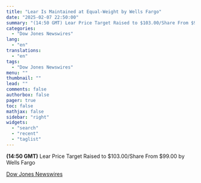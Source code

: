 ```yaml
---
title: "Lear Is Maintained at Equal-Weight by Wells Fargo"
date: "2025-02-07 22:50:00"
summary: "(14:50 GMT) Lear Price Target Raised to $103.00/Share From $99.00 by Wells Fargo"
categories:
  - "Dow Jones Newswires"
lang:
  - "en"
translations:
  - "en"
tags:
  - "Dow Jones Newswires"
menu: ""
thumbnail: ""
lead: ""
comments: false
authorbox: false
pager: true
toc: false
mathjax: false
sidebar: "right"
widgets:
  - "search"
  - "recent"
  - "taglist"
---
```


**(14:50 GMT)** Lear Price Target Raised to $103.00/Share From $99.00 by Wells Fargo

[Dow Jones Newswires](https://www.tradingview.com/news/DJN_DN20250207007151:0/)
